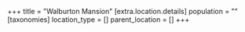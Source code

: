 +++
title = "Walburton Mansion"
[extra.location.details]
population = ""
[taxonomies]
location_type = []
parent_location = []
+++

